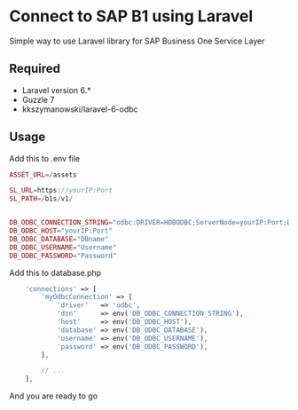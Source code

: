 # Connect to SAP B1 using Laravel
Simple way to use Laravel library for SAP Business One Service Layer

## Required
- Laravel version 6.*
- Guzzle 7
- kkszymanowski/laravel-6-odbc
## Usage
Add this to .env file

```php
ASSET_URL=/assets

SL_URL=https://yourIP:Port
SL_PATH=/b1s/v1/


DB_ODBC_CONNECTION_STRING="odbc:DRIVER=HDBODBC;ServerNode=yourIP:Port;Database=DBname;UID=Username;PWD=Password"
DB_ODBC_HOST="yourIP:Port"
DB_ODBC_DATABASE="DBname"
DB_ODBC_USERNAME="Username"
DB_ODBC_PASSWORD="Password"
```

Add this to database.php

```php
    'connections' => [
        'myOdbcConnection' => [
            'driver'   => 'odbc',
            'dsn'      => env('DB_ODBC_CONNECTION_STRING'),
            'host'     => env('DB_ODBC_HOST'),
            'database' => env('DB_ODBC_DATABASE'),
            'username' => env('DB_ODBC_USERNAME'),
            'password' => env('DB_ODBC_PASSWORD'),
        ],

        // ...
    ],
```
And you are ready to go